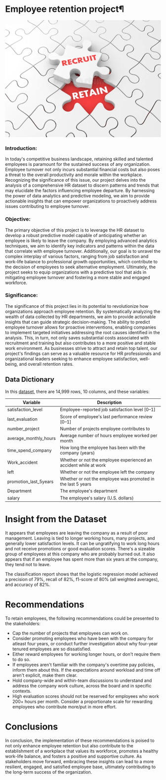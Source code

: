 # Employee retention project¶

![image](https://github.com/jimi121/PYTHON-PROJECTS/blob/main/Employee%20retention%20prediction%20project/Employee%20retention.png)

### Introduction:

In today's competitive business landscape, retaining skilled and talented employees is paramount for the sustained success of any organization. Employee turnover not only incurs substantial financial costs but also poses a threat to the overall productivity and morale within the workplace. Recognizing the significance of this issue, our project delves into the analysis of a comprehensive HR dataset to discern patterns and trends that may elucidate the factors influencing employee departure. By harnessing the power of data analytics and predictive modeling, we aim to provide actionable insights that can empower organizations to proactively address issues contributing to employee turnover.

### Objective:

The primary objective of this project is to leverage the HR dataset to develop a robust predictive model capable of anticipating whether an employee is likely to leave the company. By employing advanced analytics techniques, we aim to identify key indicators and patterns within the data that correlate with employee turnover. Additionally, our goal is to unravel the complex interplay of various factors, ranging from job satisfaction and work-life balance to professional growth opportunities, which contribute to the decision of employees to seek alternative employment. Ultimately, the project seeks to equip organizations with a predictive tool that aids in mitigating employee turnover and fostering a more stable and engaged workforce.

### Significance:

The significance of this project lies in its potential to revolutionize how organizations approach employee retention. By systematically analyzing the wealth of data collected by HR departments, we aim to provide actionable insights that can guide strategic decision-making. The ability to predict employee turnover allows for proactive interventions, enabling companies to implement targeted initiatives addressing the root causes identified in the analysis. This, in turn, not only saves substantial costs associated with recruitment and training but also contributes to a more positive and stable work environment. As businesses strive to attract and retain top talent, our project's findings can serve as a valuable resource for HR professionals and organizational leaders seeking to enhance employee satisfaction, well-being, and overall retention rates.

## Data Dictionary

In this [dataset](https://www.kaggle.com/datasets/mfaisalqureshi/hr-analytics-and-job-prediction?select=HR_comma_sep.csv), there are 14,999 rows, 10 columns, and these variables: 

Variable  |Description |
-----|-----| 
satisfaction_level|Employee-reported job satisfaction level [0&ndash;1]|
last_evaluation|Score of employee's last performance review [0&ndash;1]|
number_project|Number of projects employee contributes to|
average_monthly_hours|Average number of hours employee worked per month|
time_spend_company|How long the employee has been with the company (years)
Work_accident|Whether or not the employee experienced an accident while at work
left|Whether or not the employee left the company
promotion_last_5years|Whether or not the employee was promoted in the last 5 years
Department|The employee's department
salary|The employee's salary (U.S. dollars)

# Insight from the Dataset
It appears that employees are leaving the company as a result of poor management. Leaving is tied to longer working hours, many projects, and generally lower satisfaction levels. It can be ungratifying to work long hours and not receive promotions or good evaluation scores. There's a sizeable group of employees at this company who are probably burned out. It also appears that if an employee has spent more than six years at the company, they tend not to leave.

The classification report shows that the logistic regression model achieved a precision of 79%, recall of 82%, f1-score of 80% (all weighted averages), and accuracy of 82%.

# Recommendations

To retain employees, the following recommendations could be presented to the stakeholders:

* Cap the number of projects that employees can work on.
* Consider promoting employees who have been with the company for atleast four years, or conduct further investigation about why four-year tenured employees are so dissatisfied. 
* Either reward employees for working longer hours, or don't require them to do so. 
* If employees aren't familiar with the company's overtime pay policies, inform them about this. If the expectations around workload and time off aren't explicit, make them clear. 
* Hold company-wide and within-team discussions to understand and address the company work culture, across the board and in specific contexts. 
* High evaluation scores should not be reserved for employees who work 200+ hours per month. Consider a proportionate scale for rewarding employees who contribute more/put in more effort. 

# Conclusions

In conclusion, the implementation of these recommendations is poised to not only enhance employee retention but also contribute to the establishment of a workplace that values its workforce, promotes a healthy work-life balance, and fosters a positive and supportive culture. As stakeholders move forward, embracing these insights can lead to a more resilient, engaged, and satisfied employee base, ultimately contributing to the long-term success of the organization.
